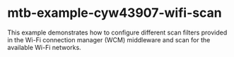 # mtb-example-cyw43907-wifi-scan
This example demonstrates how to configure different scan filters provided in the Wi-Fi connection manager (WCM) middleware and scan for the available Wi-Fi networks.
